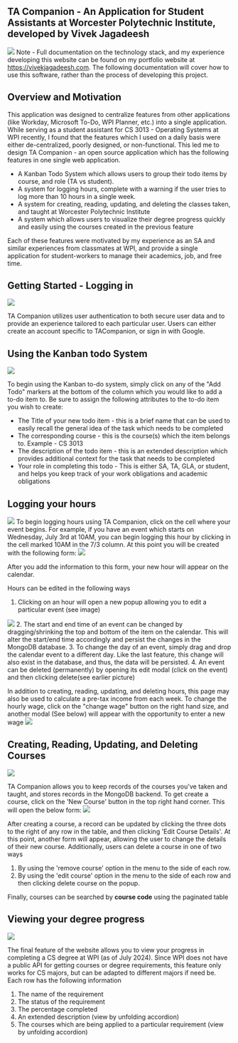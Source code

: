 ## TA Companion - An Application for Student Assistants at Worcester Polytechnic Institute, developed by Vivek Jagadeesh 
<img src="./public/final-hero.png">
Note - Full documentation on the technology stack, and my experience developing this website can be found on my portfolio website at <a href="https://vivekjagadeesh.com">https://vivekjagadeesh.com</a>. The following documentation will cover how to use this software, rather than the process of developing this project.

<h2>Overview and Motivation</h2>
<p>
    This application was designed to centralize features from other applications (like Workday, Microsoft To-Do, WPI Planner, etc.) into a single application. 
    While serving as a student assistant for CS 3013 - Operating Systems at WPI recently,  I found that the features which I used on a daily basis were either de-centralized, 
    poorly designed, or non-functional. This led me to design TA Companion - an open source application which has the following features in one single web application. </p>
<ul>
<li> A Kanban Todo System which allows users to group their todo items by course, and role (TA vs student). </li>
<li> A system for logging hours, complete with a warning if the user tries to log more than 10 hours in a single week. </li>
<li> A system for creating, reading, updating, and deleting the classes taken, and taught at Worcester Polytechnic Institute </li>
<li> A system which allows users to visualize their degree progress quickly and easily using the courses created in the previous feature</li>
</ul>
Each of these features were motivated by my experience as an SA and similar experiences from classmates at WPI, and provide a single application for student-workers to manage their academics, job, and free time. 

<h2>Getting Started - Logging in</h2>
<img src="./public/auth0-signin.png">
<p>TA Companion utilizes user authentication to both secure user data and to provide an experience tailored to each particular user. Users can either create an account specific to TACompanion, or sign in with Google. </p>

<h2>Using the Kanban todo System</h2>
<img src="./public/kanban.png">
<p>To begin using the Kanban to-do system, simply click on any of the "Add Todo" markers at the bottom of the column which you would like to add a to-do item to. Be sure to assign the following attributes to the to-do item you wish to create: </p>
<ul>
    <li>The Title of your new todo item - this is a brief name that can be used to easily recall the general idea of the task which needs to be completed</li>
    <li>The corresponding course -  this is the course(s) which the item belongs to. Example - CS 3013</li>
    <li>The description of the todo item - this is an extended description which provides additional context for the task that needs to be completed</li>
    <li>Your role in completing this todo - This is either SA, TA, GLA, or student, and helps you keep track of your work obligations and academic obligations</li>
</ul>

<h2>Logging your hours</h2>
<img src="./public/hours.png">
To begin logging hours using TA Companion, click on the cell where your event begins. For example, if you have an event which starts on Wednesday, July 3rd at 10AM, you can begin logging this hour by clicking in the cell marked 10AM in the 7/3 column. At this point you will be created with the following form:
<img src="./public/create-hour-modal.png">

After you add the information to this form, your new hour will appear on the calendar.

Hours can be edited in the following ways 
1. Clicking on an hour will open a new popup allowing you to edit a particular event (see image)
<img src="./public/edit-event.png">
2. The start and end time of an event can be changed by dragging/shrinking the top and bottom of the item on the calendar. This will alter the start/end time accordingly and persist the changes in the MongoDB database. 
3. To change the day of an event, simply drag and drop the calendar event to a different day. Like the last feature, this change will also exist in the database, and thus, the data will be persisted. 
4. An event can be deleted (permanently) by opening its edit modal (click on the event) and then clicking delete(see earlier picture)

In addition to creating, reading, updating, and deleting hours, this page may also be used to calculate a pre-tax income from each week. To change the hourly wage, click on the "change wage" button on the right hand size, and another modal (See below) will appear with the opportunity to enter a new wage
<img src="./public/change-wage.png">

<h2>Creating, Reading, Updating, and Deleting Courses</h2>
<img src="./public/courses-page.png">

TA Companion allows you to keep records of the courses you've taken and taught, and stores records in the MongoDB backend. 
To get create a course, click on the 'New Course' button in the top right hand corner. This will open the below form: 
<img src = "./public/add-course-modal.png"/>

After creating a course, a record can be updated by clicking the three dots to the right of any row in the table, and then clicking 'Edit Course Details'. At this point, another form will appear, allowing the user to change the details of their new course. 
Additionally, users can delete a course in one of two ways 
1. By using the 'remove course' option in the menu to the side of each row. 
2. By using the 'edit course' option in the menu to the side of each row and then clicking delete course on the popup. 

Finally, courses can be searched by <strong>course code</strong> using the paginated table

<h2>Viewing your degree progress</h2>
<img src="./public/trackingSheet.png">

The final feature of the website allows you to view your progress in completing a CS degree at WPI (as of July 2024). Since WPI does not have a public API for getting courses or degree requirements, this feature only works for CS majors, but can be adapted to different majors if need be. 
Each row has the following information
1. The name of the requirement 
2. The status of the requirement 
3. The percentage completed 
4. An extended description (view by unfolding accordion)
5. The courses which are being applied to a particular requirement (view by unfolding accordion)